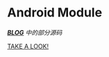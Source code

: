 # Android Module 

_[**BLOG**](https://fectung.github.io/) 中的部分源码_  

[TAKE A LOOK!](https://fectong.github.io)  
